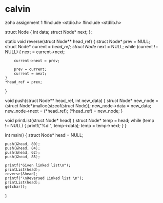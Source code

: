 # calvin
zoho assignment 1
#include <stdio.h> 
#include <stdlib.h> 
  
struct Node { 
    int data; 
    struct Node* next; 
}; 
  
static void reverse(struct Node** head_ref) 
{ 
    struct Node* prev = NULL; 
    struct Node* current = *head_ref; 
    struct Node* next = NULL; 
    while (current != NULL) { 
        next = current->next; 
  
        current->next = prev; 
  
        prev = current; 
        current = next; 
    } 
    *head_ref = prev; 
} 
  
void push(struct Node** head_ref, int new_data) 
{ 
    struct Node* new_node = (struct Node*)malloc(sizeof(struct Node)); 
    new_node->data = new_data; 
    new_node->next = (*head_ref); 
    (*head_ref) = new_node; 
} 
  
void printList(struct Node* head) 
{ 
    struct Node* temp = head; 
    while (temp != NULL) { 
        printf("%d  ", temp->data); 
        temp = temp->next; 
    } 
} 
  
int main() 
{ 
    struct Node* head = NULL; 
  
    push(&head, 80); 
    push(&head, 84); 
    push(&head, 62); 
    push(&head, 85); 
  
    printf("Given linked list\n"); 
    printList(head); 
    reverse(&head); 
    printf("\nReversed Linked list \n"); 
    printList(head); 
    getchar(); 
} 
